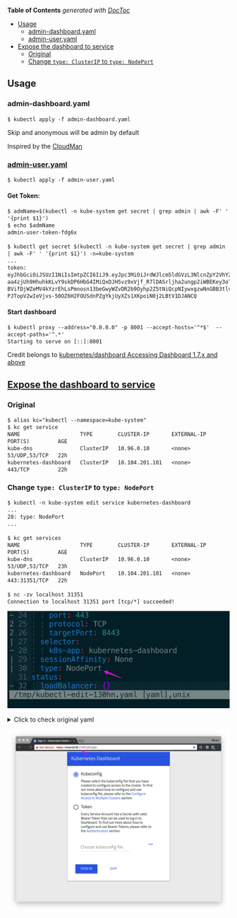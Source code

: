 <!-- START doctoc generated TOC please keep comment here to allow auto update -->
<!-- DON'T EDIT THIS SECTION, INSTEAD RE-RUN doctoc TO UPDATE -->
**Table of Contents**  *generated with [DocToc](https://github.com/thlorenz/doctoc)*

- [Usage](#usage)
    - [admin-dashboard.yaml](#admin-dashboardyaml)
    - [admin-user.yaml](#admin-useryaml)
- [Expose the dashboard to service](#expose-the-dashboard-to-service)
    - [Original](#original)
    - [Change `type: ClusterIP` to `type: NodePort`](#change-type-clusterip-to-type-nodeport)

<!-- END doctoc generated TOC please keep comment here to allow auto update -->

## Usage

### admin-dashboard.yaml
```
$ kubectl apply -f admin-dashboard.yaml
```

Skip and anonymous will be admin by default

Inspired by the [CloudMan](https://www.cnblogs.com/CloudMan6/p/9097274.html)

### [admin-user.yaml](https://github.com/kubernetes/dashboard/wiki/Creating-sample-user)
```
$ kubectl apply -f admin-user.yaml
```

#### Get Token:
```
$ admName=$(kubectl -n kube-system get secret | grep admin | awk -F' ' '{print $1}')
$ echo $admName
admin-user-token-fdg6x

$ kubectl get secret $(kubectl -n kube-system get secret | grep admin | awk -F' ' '{print $1}') -n=kube-system
...
token:      eyJhbGciOiJSUzI1NiIsImtpZCI6IiJ9.eyJpc3MiOiJrdWJlcm5ldGVzL3NlcnZpY2VhY2NvdW50Iiwia3ViZXJuZXRlcy5pby9zZXJ2aWNlYWNjb3VudC9uYW1lc3BhY2UiOiJrdWJlLXN5c3RlbSIsImt1YmVybmV0ZXMuaW8vc2VydmljZWFjY291bnQvc2VjcmV0Lm5hbWUiOiJhZG1pbi11c2VyLXRva2VuLWZkZzZ4Iiwia3ViZXJuZXRlcy5pby9zZXJ2aWNlYWNjb3VudC9zZXJ2aWNlLWFjY291bnQubmFtZSI6ImFkbWluLXVzZXIiLCJrdWJlcm5ldGVzLmlvL3NlcnZpY2VhY2NvdW50L3NlcnZpY2UtYWNjb3VudC51aWQiOiJhOWMxY2I1ZC01YTZiLTExZTgtOTU2Ni1iNGI1MmZjZGI3NGYiLCJzdWIiOiJzeXN0ZW06c2VydmljZWFjY291bnQ6a3ViZS1zeXN0ZW06YWRtaW4tdXNlciJ9.RSDeP3k8BeTlywmyPwO3lfG5TWArpiRR8TzKtm-aa4zjUh9HhuhkKLvY9skDP6HbG4IMiQxDJH5vz9xVjf_R7lDASrljha2ungp2iWBEKey3oTjXIX2_Mv59W9RJ0D-BVifDjWZeMV4kYzrEhLsPmnosn13beGwyWZvDR2b9Oyhp2Z5tNiQcpNIywxgzwNnGBB3tlvz_xtoZMTRSkzbcgiTDT02yhhIVSWCFNXwQA01vYT7nbPyRT_b9_gBxZZKSw6mK7s6QxHlefsslfRB65pli3-PJTopV2wIeVjvs-50OZ6H2FOUSdnPZgYkjUyXZs1XKpoiN0j2LBtV1DJANCQ
```

#### Start dashboard
```
$ kubectl proxy --address="0.0.0.0" -p 8001 --accept-hosts='^*$'  --accept-paths='^.*'
Starting to serve on [::]:8001
```

Credit belongs to [kubernetes/dashboard Accessing Dashboard 1.7.x and above](https://github.com/kubernetes/dashboard/wiki/Accessing-Dashboard---1.7.X-and-above)


## [Expose the dashboard to service](https://github.com/kubernetes/dashboard/wiki/Accessing-Dashboard---1.7.X-and-above#nodeport)

### Original
```
$ alias kc="kubectl --namespace=kube-system"
$ kc get service
NAME                   TYPE        CLUSTER-IP       EXTERNAL-IP   PORT(S)         AGE
kube-dns               ClusterIP   10.96.0.10       <none>        53/UDP,53/TCP   22h
kubernetes-dashboard   ClusterIP   10.104.201.101   <none>        443/TCP         22h
```

### Change `type: ClusterIP` to `type: NodePort`
```
$ kubectl -n kube-system edit service kubernetes-dashboard
...
28: type: NodePort
...

$ kc get services
NAME                   TYPE        CLUSTER-IP       EXTERNAL-IP   PORT(S)         AGE
kube-dns               ClusterIP   10.96.0.10       <none>        53/UDP,53/TCP   23h
kubernetes-dashboard   NodePort    10.104.201.101   <none>        443:31351/TCP   22h

$ nc -zv localhost 31351
Connection to localhost 31351 port [tcp/*] succeeded!
```
![dashboard-type-nodeport](../others/images/dashboard-2.png)

<details><summary>Click to check original yaml</summary>
<pre><code># Please edit the object below. Lines beginning with a '#' will be ignored,
# and an empty file will abort the edit. If an error occurs while saving this file will be
# reopened with the relevant failures.
#
apiVersion: v1
kind: Service
metadata:
  annotations:
    kubectl.kubernetes.io/last-applied-configuration: |
      {"apiVersion":"v1","kind":"Service","metadata":{"annotations":{},"labels":{"k8s-app":"kubernetes-dashboard"},"name":"kubernetes-dashboard","namespace":"kube-system"},"spec":{"ports":[{"port":443,"targetPort":8443}],"selector":{"k8s-app":"kubernetes-dashboard"}}}
  creationTimestamp: 2018-07-09T09:36:38Z
  labels:
    k8s-app: kubernetes-dashboard
  name: kubernetes-dashboard
  namespace: kube-system
  resourceVersion: "1664"
  selfLink: /api/v1/namespaces/kube-system/services/kubernetes-dashboard
  uid: 944af636-835b-11e8-9039-30e1719519bc
spec:
  clusterIP: 10.104.201.101
  ports:
  - port: 443
    protocol: TCP
    targetPort: 8443
  selector:
    k8s-app: kubernetes-dashboard
  sessionAffinity: None
  type: ClusterIP
status:
  loadBalancer: {}
</code></pre>
</details>

![dashboard-as-services](../others/images/dashboard-3.png)

